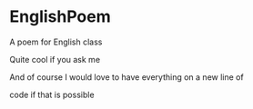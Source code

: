 # EnglishPoem
A poem for English class

Quite cool if you ask me


And of course I would love to have everything on a new line of

code if that is possible
